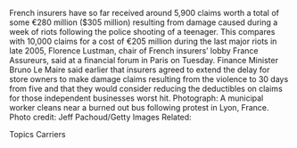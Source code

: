 French insurers have so far received around 5,900 claims worth a total of some €280 million ($305 million) resulting from damage caused during a week of riots following the police shooting of a teenager.
This compares with 10,000 claims for a cost of €205 million during the last major riots in late 2005, Florence Lustman, chair of French insurers’ lobby France Assureurs, said at a financial forum in Paris on Tuesday.
Finance Minister Bruno Le Maire said earlier that insurers agreed to extend the delay for store owners to make damage claims resulting from the violence to 30 days from five and that they would consider reducing the deductibles on claims for those independent businesses worst hit.
Photograph: A municipal worker cleans near a burned out bus following protest in Lyon, France. Photo credit: Jeff Pachoud/Getty Images
Related:

Topics
Carriers

